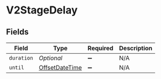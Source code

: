 # V2StageDelay


## Fields

| Field                                                                                     | Type                                                                                      | Required                                                                                  | Description                                                                               |
| ----------------------------------------------------------------------------------------- | ----------------------------------------------------------------------------------------- | ----------------------------------------------------------------------------------------- | ----------------------------------------------------------------------------------------- |
| `duration`                                                                                | *Optional<String>*                                                                        | :heavy_minus_sign:                                                                        | N/A                                                                                       |
| `until`                                                                                   | [OffsetDateTime](https://docs.oracle.com/javase/8/docs/api/java/time/OffsetDateTime.html) | :heavy_minus_sign:                                                                        | N/A                                                                                       |